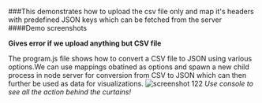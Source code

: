 ###This demonstrates how to upload the csv file only and map it's headers with predefined JSON keys which can be fetched from the server
####Demo screenshots

**Gives error if we upload anything but CSV file**

The program.js file shows how to convert a CSV file to JSON using various options.We can use mappings obatined as options and spawn a new child process in node server for conversion from CSV to JSON which can then further be used as data for visualizations. 
![screenshot 122](https://cloud.githubusercontent.com/assets/9314776/13998837/4a505ae6-f15f-11e5-9ff8-82bc4ac54851.png)
*Use console to see all the action behind the curtains!* 
